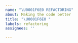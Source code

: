 ```yaml
---
name: "\U0001F6E0 REFACTORING"
about: Making the code better
title: "\U0001F6E0 "
labels: refactoring
assignees: ''

---
```



